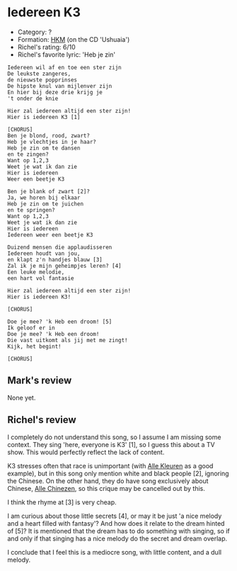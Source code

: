 # Iedereen K3

 * Category: ?
 * Formation: [HKM](Hkm.md) (on the CD 'Ushuaia')
 * Richel's rating: 6/10
 * Richel's  favorite lyric: 'Heb je zin'

```
Iedereen wil af en toe een ster zijn
De leukste zangeres,
de nieuwste popprinses
De hipste knul van mijlenver zijn
En hier bij deze drie krijg je
't onder de knie

Hier zal iedereen altijd een ster zijn!
Hier is iedereen K3 [1]

[CHORUS]
Ben je blond, rood, zwart?
Heb je vlechtjes in je haar?
Heb je zin om te dansen 
en te zingen?
Want op 1,2,3
Weet je wat ik dan zie
Hier is iedereen
Weer een beetje K3

Ben je blank of zwart [2]?
Ja, we horen bij elkaar
Heb je zin om te juichen
en te springen?
Want op 1,2,3
Weet je wat ik dan zie
Hier is iedereen
Iedereen weer een beetje K3

Duizend mensen die applaudisseren
Iedereen houdt van jou,
en klapt z'n handjes blauw [3]
Zal ik je mijn geheimpjes leren? [4]
Een leuke melodie,
een hart vol fantasie

Hier zal iedereen altijd een ster zijn!
Hier is iedereen K3!

[CHORUS]

Doe je mee? 'k Heb een droom! [5]
Ik geloof er in
Doe je mee? 'k Heb een droom!
Die vast uitkomt als jij met me zingt!
Kijk, het begint!

[CHORUS]

```

## Mark's review

None yet.

## Richel's review

I completely do not understand this song, so I assume I am missing some context.
They sing 'here, everyone is K3' [1], so I guess this about a TV show.
This would perfectly reflect the lack of content.

K3 stresses often that race is unimportant (with [Alle Kleuren](AlleKleuren.md)
as a good example), but in this song only mention white and black people [2],
ignoring the Chinese. On the other hand, they do have song exclusively about Chinese,
[Alle Chinezen](AlleChinezen.md), so this crique may be cancelled out by this.

I think the rhyme at [3] is very cheap.

I am curious about those little secrets [4], or may it be 
just 'a nice melody and a heart filled with fantasy'? And
how does it relate to the dream hinted of [5]? It is mentioned
that the dream has to do something with singing, so if and only if
that singing has a nice melody do the secret and dream overlap.

I conclude that I feel this is a mediocre song, with little content,
and a dull melody.
